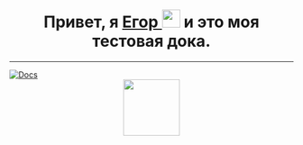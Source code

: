 <h1 align="center">Привет, 
я <a href="https://klin.hh.ru/resume/7ba36f47ff064c78
290039ed1f556139657259" target="_blank"> Егор </a>
<img src="https
://github.com/black
cater/blackcater/raw/main/images/Hi.gi
f" height="32"/> и это моя тестовая дока.</h1>

---

<a href="https://github.com/Left1k/Test-assignment/blob/main/Docs/doc1.md">
  <img src="https://sarinform.ru/assets/images/resources/231663/23-1.jpg" alt="Docs" />
</a>






<div id="header" align="center">
<img src="https://media.giphy.com/media/M9gbBd9nbDrOTu1Mqx/giphy.gif" width="100"/>
</div>